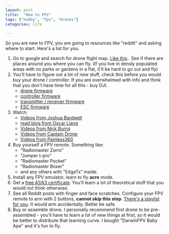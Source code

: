 ```yaml
---
layout: post
title:  "New to FPV"
tags: ["hobby", "fpv", "drones"]
categories: life

---
```


So you are new to FPV, you are going to resources like "reddit" and asking where to start. Here's a list for you.

1. Go to google and search for drone flight map. [Like this](https://dronview.rlp.cz) . See if there are places around you where you can fly. (If you live in densly populated areas with no parks or gardens in a flat, it'll be hard to go out and fly)
1. You'll have to figure out a lot of new stuff, check this before you would buy your drone / controller. If you are overwhelmed with info and think that you don't have time for all this - buy DJI.
   * [drone firmware](https://betaflight.com)
   * [controller firmware](https://edgetx.org/index)
   * [transmitter / receiver firmware](https://www.expresslrs.org)
   * [ESC firmware](https://github.com/mathiasvr/bluejay)
1. Watch:
   *  [Videos from Joshua Bardwell](https://www.youtube.com/@JoshuaBardwell)
   *  [read blog from Oscar Liang](https://oscarliang.com)
   *  [Videos from Nick Burns](https://www.youtube.com/@NickBurnsFPV)
   *  [Videos from Captain Drone](https://www.youtube.com/@CAPTAINDRONE798)
   *  [Videos from Painless360](https://www.youtube.com/@Painless360)
2. Buy yourself a FPV remote. Something like:
   * "Radiomaster Zorro"
   * "Jumper t-pro"
   * "Radiomaster Pocket"
   * "Radiomaster Boxer"
   * and any others with "EdgeTx" inside.
3. Install any FPV emulator, learn to fly **acro** mode.
4. Get a [free A1/A3 certificate](https://learningzone.eurocontrol.int/ilp/pages/description.jsf?menuId=1106#/users/@self/catalogues/8264768/courses/15839789/description). You'll learn a lot of theoretical stuff that you would not think otherwise.
5. See all Reddit posts with finger and face scratches. Configure your FPV remote to arm with 2 buttons, **cannot skip this step**. [There's a playlist for you](https://www.youtube.com/playlist?list=PLtAjsQHT4EDGeTugOd6LqD8D8qYvno23i). It would arm accidentally. Better be safe.
6. Buy or assemble drone. I personally recommend first drone to be pre-assembled - you'll have to learn a lot of new things at first, so it would be better to distribute that learning curve. I bought "DarwinFPV Baby Ape" and it's fun to fly.